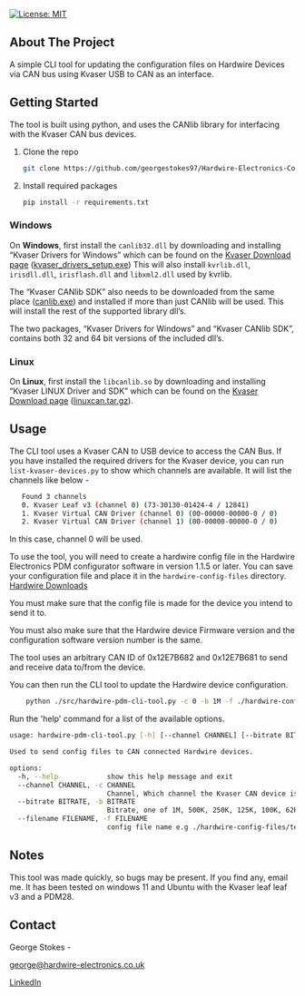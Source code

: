 
<!-- LICENSING -->
[![License: MIT](https://img.shields.io/badge/License-MIT-yellow.svg)](https://opensource.org/licenses/MIT)


<!-- ABOUT THIS PROJECT -->
## About The Project
A simple CLI tool for updating the configuration files on Hardwire Devices via CAN bus using Kvaser USB to CAN as an interface.

<!-- GETTING STARTED -->
## Getting Started
The tool is built using python, and uses the CANlib library for interfacing with the Kvaser CAN bus devices. 

1. Clone the repo
   ```sh
   git clone https://github.com/georgestokes97/Hardwire-Electronics-Config-Update-Tool.git
   ```
2. Install required packages
    ```sh
    pip install -r requirements.txt
    ```
### Windows
<p>On <strong>Windows</strong>, first install the <code class="docutils literal notranslate"><span class="pre">canlib32.dll</span></code> by downloading and installing “Kvaser Drivers for Windows” which can be found on the <a class="reference external" href="https://kvaser.com/single-download/?download_id=47105">Kvaser Download page</a> (<a class="reference external" href="https://www.kvaser.com/downloads-kvaser/?utm_source=software&amp;utm_ean=7330130980013&amp;utm_status=latest">kvaser_drivers_setup.exe</a>) This will also install <code class="docutils literal notranslate"><span class="pre">kvrlib.dll</span></code>, <code class="docutils literal notranslate"><span class="pre">irisdll.dll</span></code>, <code class="docutils literal notranslate"><span class="pre">irisflash.dll</span></code> and <code class="docutils literal notranslate"><span class="pre">libxml2.dll</span></code> used by kvrlib.</p>
<p>The “Kvaser CANlib SDK” also needs to be downloaded from the same place (<a class="reference external" href="https://kvaser.com/single-download/">canlib.exe</a>) and installed if more than just CANlib will be used. This will install the rest of the supported library dll’s.</p>
<p>The two packages, “Kvaser Drivers for Windows” and “Kvaser CANlib SDK”, contains both 32 and 64 bit versions of the included dll’s.</p>

### Linux
<p>On <strong>Linux</strong>, first install the <code class="docutils literal notranslate"><span class="pre">libcanlib.so</span></code> by downloading and installing “Kvaser LINUX Driver and SDK” which can be found on the <a class="reference external" href="https://kvaser.com/single-download/?download_id=47147">Kvaser Download page</a> (<a class="reference external" href="https://www.kvaser.com/downloads-kvaser/?utm_source=software&amp;utm_ean=7330130980754&amp;utm_status=latest">linuxcan.tar.gz</a>).</p>

<!-- USAGE -->
## Usage
The CLI tool uses a Kvaser CAN to USB device to access the CAN Bus. If you have installed the required drivers for the Kvaser device, you can run `list-kvaser-devices.py` to show which channels are available. It will list the channels like below -
 ```sh
    Found 3 channels         
    0. Kvaser Leaf v3 (channel 0) (73-30130-01424-4 / 12841)
    1. Kvaser Virtual CAN Driver (channel 0) (00-00000-00000-0 / 0)
    2. Kvaser Virtual CAN Driver (channel 1) (00-00000-00000-0 / 0)
```
In this case, channel 0 will be used. 

To use the tool, you will need to create a hardwire config file in the Hardwire Electronics PDM configurator software in version 1.1.5 or later. You can save your configuration file and place it in the `hardwire-config-files` directory. <a class="reference external" href="[https://drive.google.com/drive/u/1/folders/1srP_ZftM7S_RWoWvo1MFG4b2HitNSpq7]">Hardwire Downloads</a>

You must make sure that the config file is made for the device you intend to send it to. 

You must also make sure that the Hardwire device Firmware version and the configuration software version number is the same. 

The tool uses an arbitrary CAN ID of 0x12E7B682 and 0x12E7B681 to send and receive data to/from the device. 

You can then run the CLI tool to update the Hardwire device configuration.

```sh
    python ./src/hardwire-pdm-cli-tool.py -c 0 -b 1M -f ./hardwire-config-files/test-config.HWPDM
```
Run the 'help' command for a list of the available options. 

```sh
usage: hardwire-pdm-cli-tool.py [-h] [--channel CHANNEL] [--bitrate BITRATE] [--filename FILENAME]

Used to send config files to CAN connected Hardwire devices.

options:
  -h, --help            show this help message and exit
  --channel CHANNEL, -c CHANNEL
                        Channel, Which channel the Kvaser CAN device is on
  --bitrate BITRATE, -b BITRATE
                        Bitrate, one of 1M, 500K, 250K, 125K, 100K, 62K, 50K, 83K, 10K
  --filename FILENAME, -f FILENAME
                        config file name e.g ./hardwire-config-files/testp-config.HWPDM
```

## Notes

This tool was made quickly, so bugs may be present. If you find any, email me.
It has been tested on windows 11 and Ubuntu with the Kvaser leaf leaf v3 and a PDM28. 

## Contact
George Stokes - 

george@hardwire-electronics.co.uk

<a class="reference external" href="www.linkedin.com/in/george-stokes-ba9b38116t">LinkedIn</a>